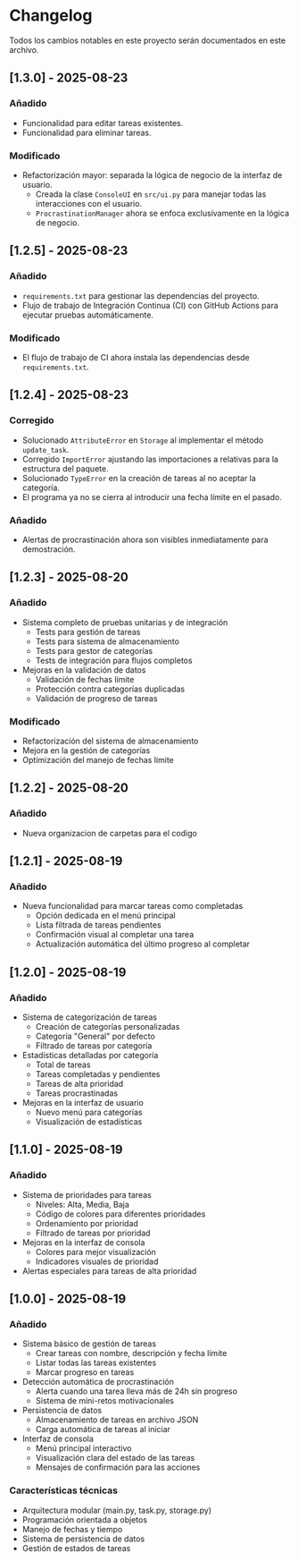 # Changelog
Todos los cambios notables en este proyecto serán documentados en este archivo.

## [1.3.0] - 2025-08-23
### Añadido
- Funcionalidad para editar tareas existentes.
- Funcionalidad para eliminar tareas.

### Modificado
- Refactorización mayor: separada la lógica de negocio de la interfaz de usuario.
  - Creada la clase `ConsoleUI` en `src/ui.py` para manejar todas las interacciones con el usuario.
  - `ProcrastinationManager` ahora se enfoca exclusivamente en la lógica de negocio.

## [1.2.5] - 2025-08-23
### Añadido
- `requirements.txt` para gestionar las dependencias del proyecto.
- Flujo de trabajo de Integración Continua (CI) con GitHub Actions para ejecutar pruebas automáticamente.

### Modificado
- El flujo de trabajo de CI ahora instala las dependencias desde `requirements.txt`.

## [1.2.4] - 2025-08-23
### Corregido
- Solucionado `AttributeError` en `Storage` al implementar el método `update_task`.
- Corregido `ImportError` ajustando las importaciones a relativas para la estructura del paquete.
- Solucionado `TypeError` en la creación de tareas al no aceptar la categoría.
- El programa ya no se cierra al introducir una fecha límite en el pasado.

### Añadido
- Alertas de procrastinación ahora son visibles inmediatamente para demostración.

## [1.2.3] - 2025-08-20
### Añadido
- Sistema completo de pruebas unitarias y de integración
  - Tests para gestión de tareas
  - Tests para sistema de almacenamiento
  - Tests para gestor de categorías
  - Tests de integración para flujos completos
- Mejoras en la validación de datos
  - Validación de fechas límite
  - Protección contra categorías duplicadas
  - Validación de progreso de tareas

### Modificado
- Refactorización del sistema de almacenamiento
- Mejora en la gestión de categorías
- Optimización del manejo de fechas límite

## [1.2.2] - 2025-08-20
### Añadido
- Nueva organizacion de carpetas para el codigo

## [1.2.1] - 2025-08-19
### Añadido
- Nueva funcionalidad para marcar tareas como completadas
  - Opción dedicada en el menú principal
  - Lista filtrada de tareas pendientes
  - Confirmación visual al completar una tarea
  - Actualización automática del último progreso al completar

## [1.2.0] - 2025-08-19
### Añadido
- Sistema de categorización de tareas
  - Creación de categorías personalizadas
  - Categoría "General" por defecto
  - Filtrado de tareas por categoría
- Estadísticas detalladas por categoría
  - Total de tareas
  - Tareas completadas y pendientes
  - Tareas de alta prioridad
  - Tareas procrastinadas
- Mejoras en la interfaz de usuario
  - Nuevo menú para categorías
  - Visualización de estadísticas

## [1.1.0] - 2025-08-19
### Añadido
- Sistema de prioridades para tareas
  - Niveles: Alta, Media, Baja
  - Código de colores para diferentes prioridades
  - Ordenamiento por prioridad
  - Filtrado de tareas por prioridad
- Mejoras en la interfaz de consola
  - Colores para mejor visualización
  - Indicadores visuales de prioridad
- Alertas especiales para tareas de alta prioridad

## [1.0.0] - 2025-08-19
### Añadido
- Sistema básico de gestión de tareas
  - Crear tareas con nombre, descripción y fecha límite
  - Listar todas las tareas existentes
  - Marcar progreso en tareas
- Detección automática de procrastinación
  - Alerta cuando una tarea lleva más de 24h sin progreso
  - Sistema de mini-retos motivacionales
- Persistencia de datos
  - Almacenamiento de tareas en archivo JSON
  - Carga automática de tareas al iniciar
- Interfaz de consola
  - Menú principal interactivo
  - Visualización clara del estado de las tareas
  - Mensajes de confirmación para las acciones

### Características técnicas
- Arquitectura modular (main.py, task.py, storage.py)
- Programación orientada a objetos
- Manejo de fechas y tiempo
- Sistema de persistencia de datos
- Gestión de estados de tareas
